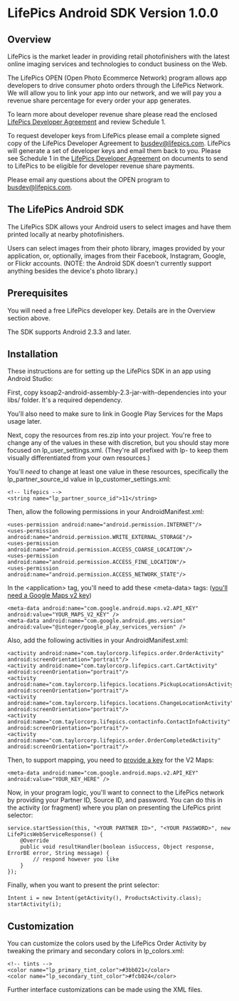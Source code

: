 LifePics Android SDK Version 1.0.0
==================================


Overview
--------

LifePics is the market leader in providing retail photofinishers with the latest online imaging services and technologies to conduct business on the Web.

The LifePics OPEN (Open Photo Ecommerce Network) program allows app developers to drive consumer photo orders through the LifePics Network. We will allow you to link your app into our network, and we will pay you a revenue share percentage for every order your app generates.

To learn more about developer revenue share please read the enclosed [LifePics Developer Agreement](https://github.com/LifePics/iOS-SDK/raw/master/LifePics%20Developer%20Agreement.pdf)
 and review Schedule 1.

To request developer keys from LifePics please email a complete signed copy of the LifePics Developer Agreement to [busdev@lifepics.com](mailto:busdev@lifepics.com). LifePics will generate a set of developer keys and email them back to you. Please see Schedule 1 in the [LifePics Developer Agreement](https://github.com/LifePics/iOS-SDK/blob/master/LifePics%20Developer%20Agreement.pdf) on documents to send to LifePics to be eligible for developer revenue share payments.

Please email any questions about the OPEN program to [busdev@lifepics.com](mailto:busdev@lifepics.com).


The LifePics Android SDK
------------------------

The LifePics SDK allows your Android users to select images and have them printed locally at nearby photofinishers.

Users can select images from their photo library, images provided by your application, or, optionally, images from their Facebook, Instagram, Google, or Flickr accounts. (NOTE: the Android SDK doesn't currently support anything besides the device's photo library.)

Prerequisites
------------

You will need a free LifePics developer key. Details are in the Overview section above.

The SDK supports Android 2.3.3 and later.


Installation 
------------

These instructions are for setting up the LifePics SDK in an app using Android Studio:

First, copy ksoap2-android-assembly-2.3-jar-with-dependencies into your libs/ folder. It's a required dependency.

You'll also need to make sure to link in Google Play Services for the Maps usage later.

Next, copy the resources from res.zip into your project. You're free to change any of the values in these with discretion, but you should stay more focused on lp_user_settings.xml. (They're all prefixed with lp- to keep them visually differentiated from your own resources.)

You'll *need* to change at least one value in these resources, specifically the lp_partner_source_id value in lp_customer_settings.xml:

	<!-- lifepics -->
	<string name="lp_partner_source_id">11</string>

Then, allow the following permissions in your AndroidManifest.xml:

    <uses-permission android:name="android.permission.INTERNET"/>
    <uses-permission android:name="android.permission.WRITE_EXTERNAL_STORAGE"/>
    <uses-permission android:name="android.permission.ACCESS_COARSE_LOCATION"/>
    <uses-permission android:name="android.permission.ACCESS_FINE_LOCATION"/>
    <uses-permission android:name="android.permission.ACCESS_NETWORK_STATE"/>
	
In the &lt;application&gt; tag, you'll need to add these &lt;meta-data&gt; tags: ([you'll need a Google Maps v2 key](https://developers.google.com/maps/documentation/android/start#obtain_a_google_maps_api_key))
	
	<meta-data android:name="com.google.android.maps.v2.API_KEY" android:value="YOUR_MAPS_V2_KEY" />
    <meta-data android:name="com.google.android.gms.version" android:value="@integer/google_play_services_version" />
    	
Also, add the following activities in your AndroidManifest.xml:

    <activity android:name="com.taylorcorp.lifepics.order.OrderActivity" android:screenOrientation="portrait"/>
    <activity android:name="com.taylorcorp.lifepics.cart.CartActivity" android:screenOrientation="portrait"/>
    <activity android:name="com.taylorcorp.lifepics.locations.PickupLocationsActivity" android:screenOrientation="portrait"/>
    <activity android:name="com.taylorcorp.lifepics.locations.ChangeLocationActivity" android:screenOrientation="portrait"/>
    <activity android:name="com.taylorcorp.lifepics.contactinfo.ContactInfoActivity" android:screenOrientation="portrait"/>
    <activity android:name="com.taylorcorp.lifepics.order.OrderCompletedActivity" android:screenOrientation="portrait"/>

Then, to support mapping, you need to [provide a key](https://developers.google.com/maps/documentation/android/start#obtain_a_google_maps_api_key) for the V2 Maps:

	<meta-data android:name="com.google.android.maps.v2.API_KEY" android:value="YOUR_KEY_HERE" />
    
Now, in your program logic, you'll want to connect to the LifePics network by providing your Partner ID, Source ID, and password. You can do this in the activity (or fragment) where you plan on presenting the LifePics print selector:

	service.startSession(this, "<YOUR PARTNER ID>", "<YOUR PASSWORD>", new LifePicsWebServiceResponse() {
		@Override
		public void resultHandler(boolean isSuccess, Object response, ErrorBE error, String message) {
			// respond however you like
		}
	});

Finally, when you want to present the print selector:

	Intent i = new Intent(getActivity(), ProductsActivity.class);
	startActivity(i);


Customization
-------------

You can customize the colors used by the LifePics Order Activity by tweaking the primary and secondary colors in lp_colors.xml:

	<!-- tints -->
	<color name="lp_primary_tint_color">#3bb021</color>
	<color name="lp_secondary_tint_color">#fcb024</color>

Further interface customizations can be made using the XML files.

